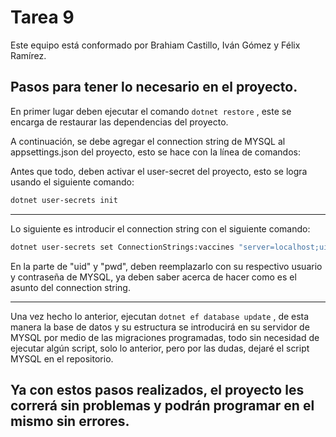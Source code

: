 # Tarea 9
Este equipo está conformado por Brahiam Castillo, Iván Gómez y Félix Ramírez.

## Pasos para tener lo necesario en el proyecto.
En primer lugar deben ejecutar el comando `dotnet restore` , este se encarga de restaurar las dependencias del proyecto.

A continuación, se debe agregar el connection string de MYSQL al appsettings.json del proyecto, esto se hace con la línea de comandos:

Antes que todo, deben activar el user-secret del proyecto, esto se logra usando el siguiente comando:

```bash
dotnet user-secrets init
```
<hr>

Lo siguiente es introducir el connection string con el siguiente comando:

```bash
dotnet user-secrets set ConnectionStrings:vaccines "server=localhost;uid=root;pwd=tupassword;database=vaccines"
```
En la parte de "uid" y "pwd", deben reemplazarlo con su respectivo usuario y contraseña de MYSQL, ya deben saber acerca de hacer como es el asunto del connection string.

<hr>

Una vez hecho lo anterior, ejecutan `dotnet ef database update` , de esta manera la base de datos y su estructura se introducirá en su servidor de MYSQL por medio de las migraciones programadas, todo sin necesidad de ejecutar algún script, solo lo anterior, pero por las dudas, dejaré el script MYSQL en el repositorio.

## Ya con estos pasos realizados, el proyecto les correrá sin problemas y podrán programar en el mismo sin errores.

